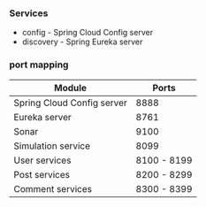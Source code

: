 ### Services
- config - Spring Cloud Config server
- discovery - Spring Eureka server

### port mapping
|Module|Ports|
|------|-----|
|Spring Cloud Config server|8888|
|Eureka server|8761|
|Sonar|9100|
|Simulation service|8099|
|User services|8100 - 8199|
|Post services|8200 - 8299|
|Comment services|8300 - 8399|
